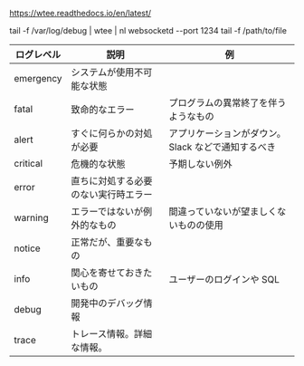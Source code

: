 <https://wtee.readthedocs.io/en/latest/>

tail -f /var/log/debug | wtee | nl
websocketd --port 1234 tail -f /path/to/file

| ログレベル | 説明                                 | 例                                                 |
| ---------- | ------------------------------------ | -------------------------------------------------- |
| emergency  | システムが使用不可能な状態           |                                                    |
| fatal      | 致命的なエラー                       | プログラムの異常終了を伴うようなもの               |
| alert      | すぐに何らかの対処が必要             | アプリケーションがダウン。Slack などで通知するべき |
| critical   | 危機的な状態                         | 予期しない例外                                     |
| error      | 直ちに対処する必要のない実行時エラー |                                                    |
| warning    | エラーではないが例外的なもの         | 間違っていないが望ましくないものの使用             |
| notice     | 正常だが、重要なもの                 |                                                    |
| info       | 関心を寄せておきたいもの             | ユーザーのログインや SQL                           |
| debug      | 開発中のデバッグ情報                 |                                                    |
| trace      | トレース情報。詳細な情報。           |                                                    |
